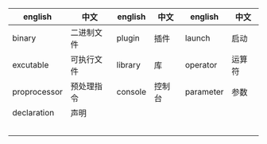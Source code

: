 | english      | 中文       | english | 中文   | english   | 中文   |
| ------------ | ---------- | ------- | ------ | --------- | ------ |
| binary       | 二进制文件 | plugin  | 插件   | launch    | 启动   |
| excutable    | 可执行文件 | library | 库     | operator  | 运算符 |
| proprocessor | 预处理指令 | console | 控制台 | parameter | 参数   |
| declaration  | 声明       |         |        |           |        |
|              |            |         |        |           |        |
|              |            |         |        |           |        |
|              |            |         |        |           |        |
|              |            |         |        |           |        |
|              |            |         |        |           |        |



